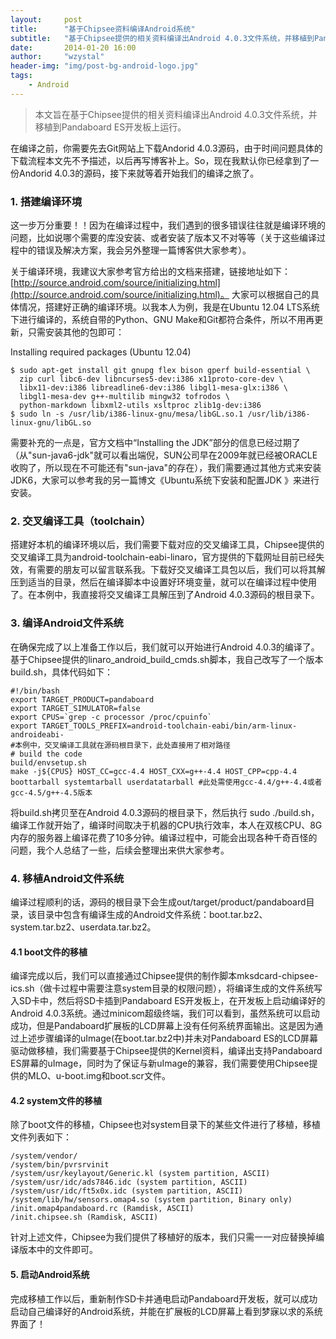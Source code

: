 ```yaml
---
layout:     post
title:      "基于Chipsee资料编译Android系统"
subtitle:   "基于Chipsee提供的相关资料编译出Android 4.0.3文件系统，并移植到Pandaboard ES开发板上运行"
date:       2014-01-20 16:00
author:     "wzystal"
header-img: "img/post-bg-android-logo.jpg"
tags:
    - Android
---
```


> 本文旨在基于Chipsee提供的相关资料编译出Android 4.0.3文件系统，并移植到Pandaboard ES开发板上运行。

在编译之前，你需要先去Git网站上下载Andorid 4.0.3源码，由于时间问题具体的下载流程本文先不予描述，以后再写博客补上。So，现在我默认你已经拿到了一份Andorid 4.0.3的源码，接下来就等着开始我们的编译之旅了。

### 1. 搭建编译环境
这一步万分重要！！因为在编译过程中，我们遇到的很多错误往往就是编译环境的问题，比如说哪个需要的库没安装、或者安装了版本又不对等等（关于这些编译过程中的错误及解决方案，我会另外整理一篇博客供大家参考）。

关于编译环境，我建议大家参考官方给出的文档来搭建，链接地址如下：[http://source.android.com/source/initializing.html](http://source.android.com/source/initializing.html)。
大家可以根据自己的具体情况，搭建好正确的编译环境。以我本人为例，我是在Ubuntu 12.04 LTS系统下进行编译的，系统自带的Python、GNU Make和Git都符合条件，所以不用再更新，只需安装其他的包即可：  

Installing required packages (Ubuntu 12.04)  
```
$ sudo apt-get install git gnupg flex bison gperf build-essential \
  zip curl libc6-dev libncurses5-dev:i386 x11proto-core-dev \
  libx11-dev:i386 libreadline6-dev:i386 libgl1-mesa-glx:i386 \
  libgl1-mesa-dev g++-multilib mingw32 tofrodos \
  python-markdown libxml2-utils xsltproc zlib1g-dev:i386  
$ sudo ln -s /usr/lib/i386-linux-gnu/mesa/libGL.so.1 /usr/lib/i386-linux-gnu/libGL.so
```

需要补充的一点是，官方文档中“Installing the JDK”部分的信息已经过期了（从"sun-java6-jdk"就可以看出端倪，SUN公司早在2009年就已经被ORACLE收购了，所以现在不可能还有"sun-java"的存在），我们需要通过其他方式来安装JDK6，大家可以参考我的另一篇博文《Ubuntu系统下安装和配置JDK 》来进行安装。

### 2. 交叉编译工具（toolchain）
搭建好本机的编译环境以后，我们需要下载对应的交叉编译工具，Chipsee提供的交叉编译工具为android-toolchain-eabi-linaro，官方提供的下载网址目前已经失效，有需要的朋友可以留言联系我。下载好交叉编译工具包以后，我们可以将其解压到适当的目录，然后在编译脚本中设置好环境变量，就可以在编译过程中使用了。在本例中，我直接将交叉编译工具解压到了Android 4.0.3源码的根目录下。

### 3. 编译Android文件系统
在确保完成了以上准备工作以后，我们就可以开始进行Android 4.0.3的编译了。
基于Chipsee提供的linaro_android_build_cmds.sh脚本，我自己改写了一个版本build.sh，具体代码如下：
```
#!/bin/bash 
export TARGET_PRODUCT=pandaboard  
export TARGET_SIMULATOR=false  
export CPUS=`grep -c processor /proc/cpuinfo`  
export TARGET_TOOLS_PREFIX=android-toolchain-eabi/bin/arm-linux-androideabi-  
#本例中，交叉编译工具就在源码根目录下，此处直接用了相对路径  
# build the code  
build/envsetup.sh  
make -j${CPUS} HOST_CC=gcc-4.4 HOST_CXX=g++-4.4 HOST_CPP=cpp-4.4 boottarball systemtarball userdatatarball #此处需使用gcc-4.4/g++-4.4或者gcc-4.5/g++-4.5版本  
```
将build.sh拷贝至在Android 4.0.3源码的根目录下，然后执行 sudo ./build.sh，编译工作就开始了，编译时间取决于机器的CPU执行效率，本人在双核CPU、8G内存的服务器上编译花费了10多分钟。编译过程中，可能会出现各种千奇百怪的问题，我个人总结了一些，后续会整理出来供大家参考。

### 4. 移植Android文件系统
编译过程顺利的话，源码的根目录下会生成out/target/product/pandaboard目录，该目录中包含有编译生成的Android文件系统：boot.tar.bz2、system.tar.bz2、userdata.tar.bz2。 

#### 4.1 boot文件的移植
编译完成以后，我们可以直接通过Chipsee提供的制作脚本mksdcard-chipsee-ics.sh（做卡过程中需要注意system目录的权限问题），将编译生成的文件系统写入SD卡中，然后将SD卡插到Pandaboard ES开发板上，在开发板上启动编译好的Android 4.0.3系统。通过minicom超级终端，我们可以看到，虽然系统可以启动成功，但是Pandaboard扩展板的LCD屏幕上没有任何系统界面输出。这是因为通过上述步骤编译的uImage(在boot.tar.bz2中)并未对Pandaboard ES的LCD屏幕驱动做移植，我们需要基于Chipsee提供的Kernel资料，编译出支持Pandaboard ES屏幕的uImage，同时为了保证与新uImage的兼容，我们需要使用Chipsee提供的MLO、u-boot.img和boot.scr文件。

#### 4.2 system文件的移植
除了boot文件的移植，Chipsee也对system目录下的某些文件进行了移植，移植文件列表如下：
```    
/system/vendor/  
/system/bin/pvrsrvinit  
/system/usr/keylayout/Generic.kl (system partition, ASCII)  
/system/usr/idc/ads7846.idc (system partition, ASCII)  
/system/usr/idc/ft5x0x.idc (system partition, ASCII)  
/system/lib/hw/sensors.omap4.so (system partition, Binary only)  
/init.omap4pandaboard.rc (Ramdisk, ASCII)  
/init.chipsee.sh (Ramdisk, ASCII)  
```
针对上述文件，Chipsee为我们提供了移植好的版本，我们只需一一对应替换掉编译版本中的文件即可。

#### 5. 启动Android系统
完成移植工作以后，重新制作SD卡并通电启动Pandaboard开发板，就可以成功启动自己编译好的Android系统，并能在扩展板的LCD屏幕上看到梦寐以求的系统界面了！


